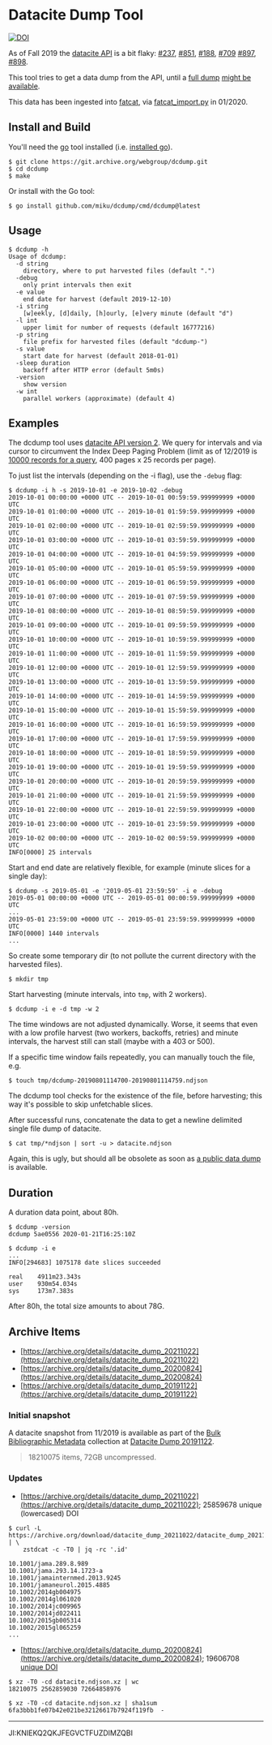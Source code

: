 # Datacite Dump Tool

[![DOI](https://zenodo.org/badge/270958623.svg)](https://zenodo.org/badge/latestdoi/270958623)

As of Fall 2019 the [datacite API](https://support.datacite.org/docs/api) is
a bit flaky: [#237](https://github.com/datacite/lupo/issues/237),
[#851](https://github.com/datacite/datacite/issues/851),
[#188](https://github.com/datacite/datacite/issues/188),
[#709](https://github.com/datacite/datacite/issues/709)
[#897](https://github.com/datacite/datacite/issues/897),
[#898](https://github.com/datacite/datacite/issues/898).

This tool tries to get a data dump from the API, until a [full
dump](https://github.com/datacite/datacite/issues/709) [might be
available](https://github.com/datacite/datacite/issues/851#issuecomment-538718411).

This data has been ingested into [fatcat](https://fatcat.wiki/), via
[fatcat_import.py](https://github.com/internetarchive/fatcat/blob/master/python/fatcat_import.py)
in 01/2020.

## Install and Build

You'll need the [go](https://golang.org/cmd/go/) tool installed (i.e. [installed go](https://golang.org/doc/install)).

```
$ git clone https://git.archive.org/webgroup/dcdump.git
$ cd dcdump
$ make
```

Or install with the Go tool:

```
$ go install github.com/miku/dcdump/cmd/dcdump@latest
```

## Usage

```
$ dcdump -h
Usage of dcdump:
  -d string
	directory, where to put harvested files (default ".")
  -debug
	only print intervals then exit
  -e value
	end date for harvest (default 2019-12-10)
  -i string
	[w]eekly, [d]daily, [h]ourly, [e]very minute (default "d")
  -l int
	upper limit for number of requests (default 16777216)
  -p string
	file prefix for harvested files (default "dcdump-")
  -s value
	start date for harvest (default 2018-01-01)
  -sleep duration
	backoff after HTTP error (default 5m0s)
  -version
	show version
  -w int
	parallel workers (approximate) (default 4)
```

## Examples

The dcdump tool uses [datacite API version
2](https://support.datacite.org/docs/api). We query for intervals and via
cursor to circumvent the Index Deep Paging Problem (limit as of 12/2019 is
[10000 records for a query](https://support.datacite.org/docs/pagination), 400
pages x 25 records per page).

To just list the intervals (depending on the -i flag), use the `-debug` flag:

```
$ dcdump -i h -s 2019-10-01 -e 2019-10-02 -debug
2019-10-01 00:00:00 +0000 UTC -- 2019-10-01 00:59:59.999999999 +0000 UTC
2019-10-01 01:00:00 +0000 UTC -- 2019-10-01 01:59:59.999999999 +0000 UTC
2019-10-01 02:00:00 +0000 UTC -- 2019-10-01 02:59:59.999999999 +0000 UTC
2019-10-01 03:00:00 +0000 UTC -- 2019-10-01 03:59:59.999999999 +0000 UTC
2019-10-01 04:00:00 +0000 UTC -- 2019-10-01 04:59:59.999999999 +0000 UTC
2019-10-01 05:00:00 +0000 UTC -- 2019-10-01 05:59:59.999999999 +0000 UTC
2019-10-01 06:00:00 +0000 UTC -- 2019-10-01 06:59:59.999999999 +0000 UTC
2019-10-01 07:00:00 +0000 UTC -- 2019-10-01 07:59:59.999999999 +0000 UTC
2019-10-01 08:00:00 +0000 UTC -- 2019-10-01 08:59:59.999999999 +0000 UTC
2019-10-01 09:00:00 +0000 UTC -- 2019-10-01 09:59:59.999999999 +0000 UTC
2019-10-01 10:00:00 +0000 UTC -- 2019-10-01 10:59:59.999999999 +0000 UTC
2019-10-01 11:00:00 +0000 UTC -- 2019-10-01 11:59:59.999999999 +0000 UTC
2019-10-01 12:00:00 +0000 UTC -- 2019-10-01 12:59:59.999999999 +0000 UTC
2019-10-01 13:00:00 +0000 UTC -- 2019-10-01 13:59:59.999999999 +0000 UTC
2019-10-01 14:00:00 +0000 UTC -- 2019-10-01 14:59:59.999999999 +0000 UTC
2019-10-01 15:00:00 +0000 UTC -- 2019-10-01 15:59:59.999999999 +0000 UTC
2019-10-01 16:00:00 +0000 UTC -- 2019-10-01 16:59:59.999999999 +0000 UTC
2019-10-01 17:00:00 +0000 UTC -- 2019-10-01 17:59:59.999999999 +0000 UTC
2019-10-01 18:00:00 +0000 UTC -- 2019-10-01 18:59:59.999999999 +0000 UTC
2019-10-01 19:00:00 +0000 UTC -- 2019-10-01 19:59:59.999999999 +0000 UTC
2019-10-01 20:00:00 +0000 UTC -- 2019-10-01 20:59:59.999999999 +0000 UTC
2019-10-01 21:00:00 +0000 UTC -- 2019-10-01 21:59:59.999999999 +0000 UTC
2019-10-01 22:00:00 +0000 UTC -- 2019-10-01 22:59:59.999999999 +0000 UTC
2019-10-01 23:00:00 +0000 UTC -- 2019-10-01 23:59:59.999999999 +0000 UTC
2019-10-02 00:00:00 +0000 UTC -- 2019-10-02 00:59:59.999999999 +0000 UTC
INFO[0000] 25 intervals
```

Start and end date are relatively flexible, for example (minute slices for a single day):

```
$ dcdump -s 2019-05-01 -e '2019-05-01 23:59:59' -i e -debug
2019-05-01 00:00:00 +0000 UTC -- 2019-05-01 00:00:59.999999999 +0000 UTC
...
2019-05-01 23:59:00 +0000 UTC -- 2019-05-01 23:59:59.999999999 +0000 UTC
INFO[0000] 1440 intervals
...
```


So create some temporary dir (to not pollute the current directory with the
harvested files).

```
$ mkdir tmp
```

Start harvesting (minute intervals, into `tmp`, with 2 workers).

```
$ dcdump -i e -d tmp -w 2
```

The time windows are not adjusted dynamically. Worse, it seems that even with
a low profile harvest (two workers, backoffs, retries) and minute
intervals, the harvest still can stall (maybe with a 403 or 500).

If a specific time window fails repeatedly, you can manually touch the file, e.g.

```
$ touch tmp/dcdump-20190801114700-20190801114759.ndjson
```

The dcdump tool checks for the existence of the file, before harvesting; this
way it's possible to skip unfetchable slices.

After successful runs, concatenate the data to get a newline delimited single file dump of datacite.

```
$ cat tmp/*ndjson | sort -u > datacite.ndjson
```

Again, this is ugly, but should all be obsolete as soon as [a public data
dump](https://github.com/datacite/datacite/issues/709) is available.

## Duration

A duration data point, about 80h.

```
$ dcdump -version
dcdump 5ae0556 2020-01-21T16:25:10Z

$ dcdump -i e
...
INFO[294683] 1075178 date slices succeeded

real    4911m23.343s
user    930m54.034s
sys     173m7.383s
```

After 80h, the total size amounts to about 78G.

## Archive Items

* [https://archive.org/details/datacite_dump_20211022](https://archive.org/details/datacite_dump_20211022)
* [https://archive.org/details/datacite_dump_20200824](https://archive.org/details/datacite_dump_20200824)
* [https://archive.org/details/datacite_dump_20191122](https://archive.org/details/datacite_dump_20191122)

### Initial snapshot

A datacite snapshot from 11/2019 is available as part of the [Bulk
Bibliographic Metadata](https://archive.org/details/ia_biblio_metadata)
collection at
[Datacite Dump 20191122](https://archive.org/details/datacite_dump_20191122).

> 18210075 items, 72GB uncompressed.

### Updates

* [https://archive.org/details/datacite_dump_20211022](https://archive.org/details/datacite_dump_20211022); 25859678 unique (lowercased) DOI

```
$ curl -L https://archive.org/download/datacite_dump_20211022/datacite_dump_20211022.json.zst | \
    zstdcat -c -T0 | jq -rc '.id'

10.1001/jama.289.8.989
10.1001/jama.293.14.1723-a
10.1001/jamainternmed.2013.9245
10.1001/jamaneurol.2015.4885
10.1002/2014gb004975
10.1002/2014gl061020
10.1002/2014jc009965
10.1002/2014jd022411
10.1002/2015gb005314
10.1002/2015gl065259
...
```

* [https://archive.org/details/datacite_dump_20200824](https://archive.org/details/datacite_dump_20200824); 19606708 [unique DOI](https://archive.org/download/datacite_dump_20200824/datacite_20200824_doi.tsv.xz)

```
$ xz -T0 -cd datacite.ndjson.xz | wc
18210075 2562859030 72664858976

$ xz -T0 -cd datacite.ndjson.xz | sha1sum
6fa3bbb1fe07b42e021be32126617b7924f119fb  -
```

----

JI:KNIEKQ2QKJFEGVCTFUZDIMZQBI
